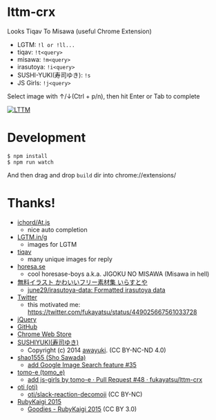 lttm-crx
========

Looks Tiqav To Misawa (useful Chrome Extension)


- LGTM: `!l or !ll...`
- tiqav: `!t<query>`
- misawa: `!m<query>`
- irasutoya: `!i<query>`
- SUSHI-YUKI(寿司ゆき): `!s`
- JS Girls: `!j<query>`

Select image with ↑/↓(Ctrl + p/n), then hit Enter or Tab to complete

[![LTTM](http://img.youtube.com/vi/jFr1A2a_eeI/0.jpg)](http://www.youtube.com/watch?v=jFr1A2a_eeI)

# Development

```
$ npm install
$ npm run watch
```

And then drag and drop `build` dir into chrome://extensions/

# Thanks!
- [ichord/At.js](https://github.com/ichord/At.js)
    - nice auto completion
- [LGTM.in/g](http://www.lgtm.in/)
    - images for LGTM
- [tiqav](http://tiqav.com/)
    - many unique images for reply
- [horesa.se](http://horesa.se/)
    - cool horesase-boys a.k.a. JIGOKU NO MISAWA (Misawa in hell)
- [無料イラスト かわいいフリー素材集 いらすとや](http://www.irasutoya.com/)
    - [june29/irasutoya-data: Formatted irasutoya data](https://github.com/june29/irasutoya-data)
- [Twitter](https://twitter.com/)
    - this motivated me: https://twitter.com/fukayatsu/status/449025667561033728
- [jQuery](http://jquery.com/)
- [GitHub](https://github.com/)
- [Chrome Web Store](https://chrome.google.com/webstore/category/apps)
- [SUSHIYUKI(寿司ゆき)](http://awayuki.net/sushiyuki/)
    - Copyright (c) 2014 [awayuki](https://github.com/awayuki). (CC BY-NC-ND 4.0)
- [shao1555 (Sho Sawada)](https://github.com/shao1555)
    - [add Google Image Search feature #35](https://github.com/fukayatsu/lttm-crx/pull/35)
- [tomo-e (tomo_e)](https://github.com/tomo-e)
    - [add js-girls by tomo-e · Pull Request #48 · fukayatsu/lttm-crx](https://github.com/fukayatsu/lttm-crx/pull/48)
- [oti (oti)](https://github.com/oti)
    - [oti/slack-reaction-decomoji](https://github.com/oti/slack-reaction-decomoji) (CC BY-NC)
- [RubyKaigi 2015](http://rubykaigi.org/2015)
  - [Goodies - RubyKaigi 2015](http://rubykaigi.org/2015/goodies) (CC BY 3.0)
